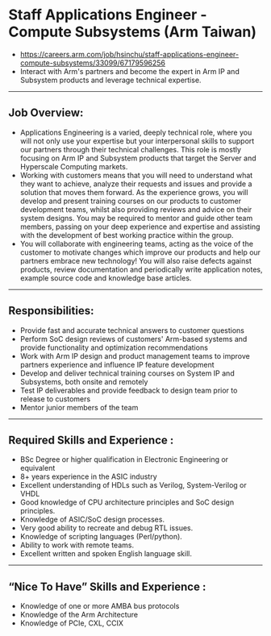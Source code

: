# Staff Applications Engineer - Compute Subsystems (Arm Taiwan)
* https://careers.arm.com/job/hsinchu/staff-applications-engineer-compute-subsystems/33099/67179596256
* Interact with Arm's partners and become the expert in Arm IP and Subsystem products and leverage technical expertise.

---
## Job Overview:
* Applications Engineering is a varied, deeply technical role, where you will not only use your expertise but your interpersonal skills to support our partners through their technical challenges. This role is mostly focusing on Arm IP and Subsystem products that target the Server and Hyperscale Computing markets.
* Working with customers means that you will need to understand what they want to achieve, analyze their requests and issues and provide a solution that moves them forward. As the experience grows, you will develop and present training courses on our products to customer development teams, whilst also providing reviews and advice on their system designs. You may be required to mentor and guide other team members, passing on your deep experience and expertise and assisting with the development of best working practice within the group.
* You will collaborate with engineering teams, acting as the voice of the customer to motivate changes which improve our products and help our partners embrace new technology! You will also raise defects against products, review documentation and periodically write application notes, example source code and knowledge base articles.

---
## Responsibilities:
* Provide fast and accurate technical answers to customer questions
* Perform SoC design reviews of customers' Arm-based systems and provide functionality and optimization recommendations
* Work with Arm IP design and product management teams to improve partners experience and influence IP feature development
* Develop and deliver technical training courses on System IP and Subsystems, both onsite and remotely
* Test IP deliverables and provide feedback to design team prior to release to customers
* Mentor junior members of the team

---
## Required Skills and Experience :
* BSc Degree or higher qualification in Electronic Engineering or equivalent
* 8+ years experience in the ASIC industry
* Excellent understanding of HDLs such as Verilog, System-Verilog or VHDL
* Good knowledge of CPU architecture principles and SoC design principles.
* Knowledge of ASIC/SoC design processes.
* Very good ability to recreate and debug RTL issues.
* Knowledge of scripting languages (Perl/python).
* Ability to work with remote teams.
* Excellent written and spoken English language skill.

---
## “Nice To Have” Skills and Experience :
* Knowledge of one or more AMBA bus protocols
* Knowledge of the Arm Architecture
* Knowledge of PCIe, CXL, CCIX
